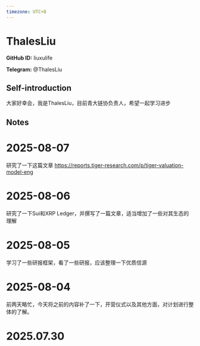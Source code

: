 ```yaml
---
timezone: UTC+8
---
```


# ThalesLiu

**GitHub ID:** liuxulife

**Telegram:** @ThalesLiu

## Self-introduction

大家好幸会，我是ThalesLiu，目前青大链协负责人，希望一起学习进步

## Notes

<!-- Content_START -->
# 2025-08-07

研究了一下这篇文章 https://reports.tiger-research.com/p/tiger-valuation-model-eng

# 2025-08-06

研究了一下Sui和XRP Ledger，并撰写了一篇文章，适当增加了一些对其生态的理解

# 2025-08-05

学习了一些研报框架，看了一些研报，应该整理一下优质信源

# 2025-08-04

前两天略忙，今天将之前的内容补了一下，开营仪式以及其他方面，对计划进行整体的了解。


# 2025.07.30


<!-- Content_END -->
